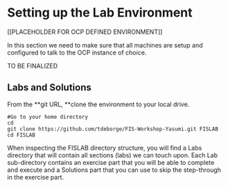 # Setting up the Lab Environment

\[\[PLACEHOLDER FOR OCP DEFINED ENVIRONMENT\]\]

In this section we need to make sure that all machines are setup and configured to talk to the OCP instance of choice.

TO BE FINALIZED



## Labs and Solutions

From the **git URL, **clone the environment to your local drive.

```
#Go to your home directory
cd
git clone https://github.com/tdeborge/FIS-Workshop-Yasumi.git FISLAB
cd FISLAB
```

When inspecting the FISLAB directory structure, you will find a Labs directory that will contain all sections \(labs\) we can touch upon. Each Lab sub-directory contains an exercise part that you will be able to complete and execute and a Solutions part that you can use to skip the step-through in the exercise part.



